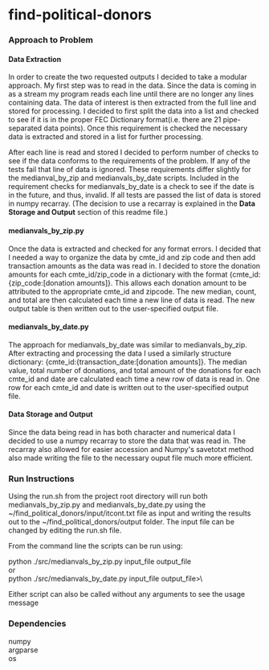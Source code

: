 # find-political-donors

### Approach to Problem

#### Data Extraction
In order to create the two requested outputs I decided to take a modular approach. 
My first step was to read in the data. Since the data is coming in as a stream my program
reads each line until there are no longer any lines containing data. The data of interest is then
extracted from the full line and stored for processing. I decided to first split the data into a list and checked to see
if it is in the proper FEC Dictionary format(i.e. there are 21 pipe-separated data points). Once this requirement is 
checked the necessary data is extracted and stored in a list for further processing.

After each line is read and stored I decided to perform number of checks to see if the data 
conforms to the requirements of the problem. If any of the tests fail that line of data is ignored. 
These requirements differ slightly for the medianval_by_zip and medianvals_by_date scripts. Included in the requirement
checks for medianvals_by_date is a check to see if the date is in the future, and thus, invalid. If all tests are passed
the list of data is stored in numpy recarray. (The decision to use a recarray is explained in the **Data Storage and 
Output** section of this readme file.)

#### medianvals_by_zip.py

Once the data is extracted and checked for any format errors. I decided that I needed a way to organize the data by 
cmte_id and zip code and then add transaction amounts as the data was read in. I decided to store the donation amounts 
for each cmte_id/zip_code in a dictionary with the format {cmte_id:{zip_code:[donation amounts]}. This allows each donation
amount to be attributed to the appropriate cmte_id and zipcode. The new median, count, and total are then calculated 
each time a new line of data is read. The new output table is then written out to the user-specified output file.

#### medianvals_by_date.py

The approach for medianvals_by_date was similar to medianvals_by_zip. After extracting and processing the data
I used a similarly structure dictionary: {cmte_id:{transaction_date:[donation amounts]}. The median value, total number 
of donations, and total amount of the donations for each cmte_id and date are calculated each time a new row of data is 
read in. One row for each cmte_id and date is written out to the user-specified output file.

#### Data Storage and Output
Since the data being read in has both character and numerical data I decided to use a numpy recarray to store the data
that was read in. The recarray also allowed for easier accession and Numpy's savetotxt method also made writing the file
to the necessary ouput file much more efficient. 

### Run Instructions

Using the run.sh from the project root directory will run both medianvals_by_zip.py and medianvals_by_date.py
using the ~/find_political_donors/input/itcont.txt file as input and writing the results out to the
~/find_political_donors/output folder. The input file can be changed by editing the run.sh file.

From the command line the scripts can be run using:

python ./src/medianvals_by_zip.py input_file output_file\
or\
python ./src/medianvals_by_date.py input_file output_file>\
 
Either script can also be called without any arguments to see the usage message

### Dependencies

numpy\
argparse\
os
